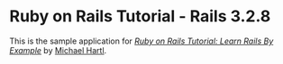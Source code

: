 # Ruby on Rails Tutorial - Rails 3.2.8

This is the sample application for
[*Ruby on Rails Tutorial: Learn Rails By Example*](http://railstutorial.org/)
by [Michael Hartl](http://michaelhartl.com).
